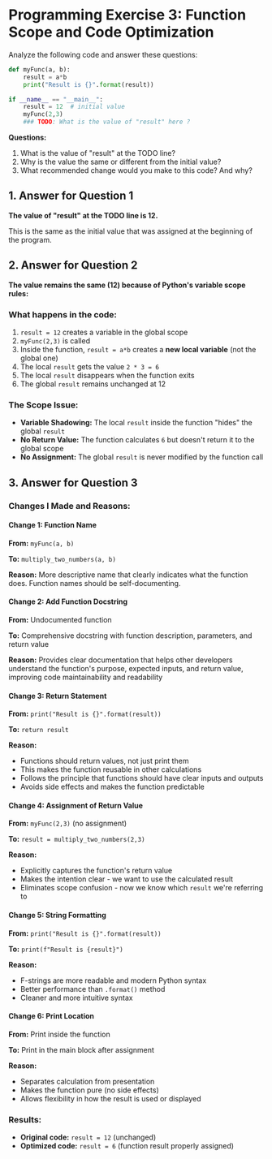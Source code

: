 # Programming Exercise 3: Function Scope and Code Optimization

Analyze the following code and answer these questions:

```python
def myFunc(a, b):
    result = a*b
    print("Result is {}".format(result))

if __name__ == "__main__":
    result = 12  # initial value
    myFunc(2,3)
    ### TODO: What is the value of "result" here ?
```

**Questions:**
1. What is the value of "result" at the TODO line?
2. Why is the value the same or different from the initial value?
3. What recommended change would you make to this code? And why?

## 1. Answer for Question 1

**The value of "result" at the TODO line is 12.**

This is the same as the initial value that was assigned at the beginning of the program.

## 2. Answer for Question 2

**The value remains the same (12) because of Python's variable scope rules:**

### What happens in the code:
1. `result = 12` creates a variable in the global scope
2. `myFunc(2,3)` is called
3. Inside the function, `result = a*b` creates a **new local variable** (not the global one)
4. The local `result` gets the value `2 * 3 = 6`
5. The local `result` disappears when the function exits
6. The global `result` remains unchanged at 12

### The Scope Issue:
- **Variable Shadowing:** The local `result` inside the function "hides" the global `result`
- **No Return Value:** The function calculates `6` but doesn't return it to the global scope
- **No Assignment:** The global `result` is never modified by the function call

## 3. Answer for Question 3

### Changes I Made and Reasons:

#### **Change 1: Function Name**
**From:** `myFunc(a, b)`  

**To:** `multiply_two_numbers(a, b)`  

**Reason:** More descriptive name that clearly indicates what the function does. Function names should be self-documenting.

#### **Change 2: Add Function Docstring**
**From:** Undocumented function  

**To:** Comprehensive docstring with function description, parameters, and return value  

**Reason:** Provides clear documentation that helps other developers understand the function's purpose, expected inputs, and return value, improving code maintainability and readability

#### **Change 3: Return Statement**
**From:** `print("Result is {}".format(result))`  

**To:** `return result`  

**Reason:** 

- Functions should return values, not just print them
- This makes the function reusable in other calculations
- Follows the principle that functions should have clear inputs and outputs
- Avoids side effects and makes the function predictable

#### **Change 4: Assignment of Return Value**
**From:** `myFunc(2,3)` (no assignment)  

**To:** `result = multiply_two_numbers(2,3)`  

**Reason:**

- Explicitly captures the function's return value
- Makes the intention clear - we want to use the calculated result
- Eliminates scope confusion - now we know which `result` we're referring to

#### **Change 5: String Formatting**
**From:** `print("Result is {}".format(result))`  

**To:** `print(f"Result is {result}")`  

**Reason:**

- F-strings are more readable and modern Python syntax
- Better performance than `.format()` method
- Cleaner and more intuitive syntax

#### **Change 6: Print Location**
**From:** Print inside the function  

**To:** Print in the main block after assignment  

**Reason:**

- Separates calculation from presentation
- Makes the function pure (no side effects)
- Allows flexibility in how the result is used or displayed

### Results:
- **Original code:** `result = 12` (unchanged)
- **Optimized code:** `result = 6` (function result properly assigned)

